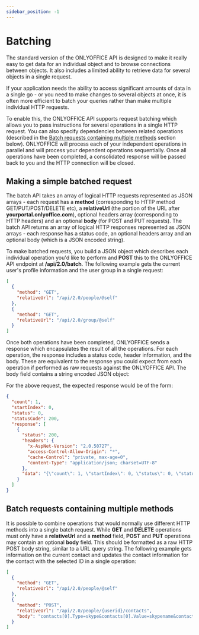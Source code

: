 ```yaml
---
sidebar_position: -1
---
```


# Batching

The standard version of the ONLYOFFICE API is designed to make it really easy to get data for an individual object and to browse connections between objects. It also includes a limited ability to retrieve data for several objects in a single request.

If your application needs the ability to access significant amounts of data in a single go - or you need to make changes to several objects at once, it is often more efficient to batch your queries rather than make multiple individual HTTP requests.

To enable this, the ONLYOFFICE API supports request batching which allows you to pass instructions for several operations in a single HTTP request. You can also specify dependencies between related operations (described in the [Batch requests containing multiple methods](#batch-requests-containing-multiple-methods) section below). ONLYOFFICE will process each of your independent operations in parallel and will process your dependent operations sequentially. Once all operations have been completed, a consolidated response will be passed back to you and the HTTP connection will be closed.

## Making a simple batched request

The batch API takes an array of logical HTTP requests represented as JSON arrays - each request has a **method** (corresponding to HTTP method GET/PUT/POST/DELETE etc), a **relativeUrl** (the portion of the URL after **yourportal.onlyoffice.com**), optional headers array (corresponding to HTTP headers) and an optional **body** (for POST and PUT requests). The batch API returns an array of logical HTTP responses represented as JSON arrays - each response has a status code, an optional headers array and an optional body (which is a JSON encoded string).

To make batched requests, you build a JSON object which describes each individual operation you'd like to perform and **POST** this to the ONLYOFFICE API endpoint at **/api/2.0/batch**. The following example gets the current user's profile information and the user group in a single request:

```json
[
  {
    "method": "GET",
    "relativeUrl": "/api/2.0/people/@self"
  },
  {
    "method": "GET",
    "relativeUrl": "/api/2.0/group/@self"
  }
]
```

Once both operations have been completed, ONLYOFFICE sends a response which encapsulates the result of all the operations. For each operation, the response includes a status code, header information, and the body. These are equivalent to the response you could expect from each operation if performed as raw requests against the ONLYOFFICE API. The body field contains a string encoded JSON object:

For the above request, the expected response would be of the form:

``` json
{
  "count": 1,
  "startIndex": 0,
  "status": 0,
  "statusCode": 200,
  "response": [
    {
      "status": 200,
      "headers": {
        "x-AspNet-Version": "2.0.50727",
        "access-Control-Allow-Origin": "*",
        "cache-Control": "private, max-age=0",
        "content-Type": "application/json; charset=UTF-8"
      },
      "data": "{\"count\": 1, \"startIndex\": 0, \"status\": 0, \"statusCode\": 200, \"response\": {\"id\": \"293bb997-28d8-4be0-8547-6eb50add1f3c\", \"userName\": \"Mike.Zanyatski\", \"firstName\": \"Mike\", \"lastName\": \"Zanyatski\", \"email\": \"mike@gmail.com\", \"birthday\": \"1974-05-16T05:00:00.0000000+05:00\", \"sex\": \"male\", \"status\": 1, \"terminated\": null, \"department\": \"Sample group\", \"workFrom\": \"2007-10-09T05:00:00.0000000+05:00\", \"location\": \"\", \"notes\": \"\", \"displayName\": \"Mike Zanyatski\", \"title\": \"Manager\", \"contacts\": [], \"groups\": [{\"id\": \"eeb47881-6330-4b6d-8a32-82366d4caf27\", \"name\": \"Sample group\", \"manager\": \"Jake.Zazhitski\"}], \"avatarMedium\": \"/data/0/userphotos/eeb47881-6330-4b6d-8a32-82366d4caf27_size_48-48.jpeg\", \"avatar\": \"/data/0/userphotos/eeb47881-6330-4b6d-8a32-82366d4caf27_size_82-82.jpeg\", \"avatarSmall\": \"/data/0/userphotos/eeb47881-6330-4b6d-8a32-82366d4caf27_size_32-32.jpeg\"}}"
    }
  ]
}
```

## Batch requests containing multiple methods

It is possible to combine operations that would normally use different HTTP methods into a single batch request. While **GET** and **DELETE** operations must only have a **relativeUrl** and a **method** field, **POST** and **PUT** operations may contain an optional **body** field. This should be formatted as a raw HTTP POST body string, similar to a URL query string. The following example gets information on the current contact and updates the contact information for the contact with the selected ID in a single operation:

```json
[
  {
    "method": "GET",
    "relativeUrl": "/api/2.0/people/@self"
  },
  {
    "method": "POST",
    "relativeUrl": "/api/2.0/people/{userid}/contacts",
    "body": "contacts[0].Type=skype&contacts[0].Value=skypename&contacts[1].Type=msn&contacts[1].Value=msn_login"
  }
]
```
